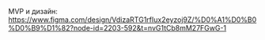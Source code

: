 MVP и дизайн: https://www.figma.com/design/VdizaRTG1rfIux2eyzoj9Z/%D0%A1%D0%B0%D0%B9%D1%82?node-id=2203-592&t=nvG1tCb8mM27FGwG-1
